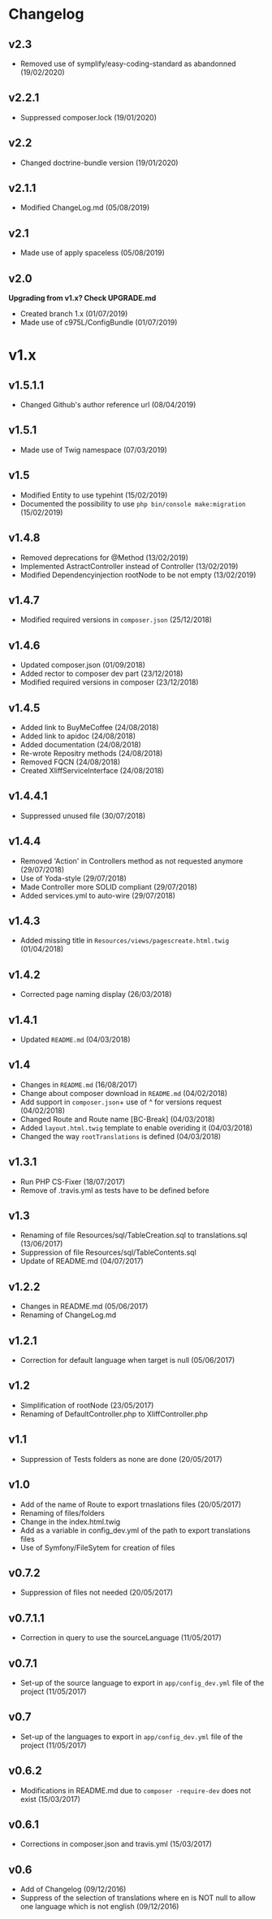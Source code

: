 # Changelog

v2.3
----
- Removed use of symplify/easy-coding-standard as abandonned (19/02/2020)

v2.2.1
------
- Suppressed composer.lock (19/01/2020)

v2.2
----
- Changed doctrine-bundle version (19/01/2020)

v2.1.1
------
- Modified ChangeLog.md (05/08/2019)

v2.1
----
- Made use of apply spaceless (05/08/2019)

v2.0
----
**Upgrading from v1.x? Check UPGRADE.md**
- Created branch 1.x (01/07/2019)
- Made use of c975L/ConfigBundle (01/07/2019)


v1.x
====

v1.5.1.1
--------
- Changed Github's author reference url (08/04/2019)

v1.5.1
------
- Made use of Twig namespace (07/03/2019)

v1.5
----
- Modified Entity to use typehint (15/02/2019)
- Documented the possibility to use `php bin/console make:migration` (15/02/2019)

v1.4.8
------
- Removed deprecations for @Method (13/02/2019)
- Implemented AstractController instead of Controller (13/02/2019)
- Modified Dependencyinjection rootNode to be not empty (13/02/2019)

v1.4.7
------
- Modified required versions in `composer.json` (25/12/2018)

v1.4.6
------
- Updated composer.json (01/09/2018)
- Added rector to composer dev part (23/12/2018)
- Modified required versions in composer (23/12/2018)

v1.4.5
------
- Added link to BuyMeCoffee (24/08/2018)
- Added link to apidoc (24/08/2018)
- Added documentation (24/08/2018)
- Re-wrote Repositry methods (24/08/2018)
- Removed FQCN (24/08/2018)
- Created XliffServiceInterface (24/08/2018)

v1.4.4.1
--------
- Suppressed unused file (30/07/2018)

v1.4.4
------
- Removed 'Action' in Controllers method as not requested anymore (29/07/2018)
- Use of Yoda-style (29/07/2018)
- Made Controller more SOLID compliant (29/07/2018)
- Added services.yml to auto-wire (29/07/2018)

v1.4.3
------
- Added missing title in `Resources/views/pagescreate.html.twig` (01/04/2018)

v1.4.2
------
- Corrected page naming display (26/03/2018)

v1.4.1
------
- Updated `README.md` (04/03/2018)

v1.4
----
- Changes in `README.md` (16/08/2017)
- Change about composer download in `README.md` (04/02/2018)
- Add support in `composer.json`+ use of ^ for versions request (04/02/2018)
- Changed Route and Route name [BC-Break] (04/03/2018)
- Added `layout.html.twig` template to enable overiding it (04/03/2018)
- Changed the way `rootTranslations` is defined (04/03/2018)

v1.3.1
------
- Run PHP CS-Fixer (18/07/2017)
- Remove of .travis.yml as tests have to be defined before

v1.3
----
- Renaming of file Resources/sql/TableCreation.sql to translations.sql (13/06/2017)
- Suppression of file Resources/sql/TableContents.sql
- Update of README.md (04/07/2017)

v1.2.2
------
- Changes in README.md (05/06/2017)
- Renaming of ChangeLog.md

v1.2.1
------
- Correction for default language when target is null (05/06/2017)

v1.2
----
- Simplification of rootNode (23/05/2017)
- Renaming of DefaultController.php to XliffController.php

v1.1
----
- Suppression of Tests folders as none are done (20/05/2017)

v1.0
----
- Add of the name of Route to export trnaslations files (20/05/2017)
- Renaming of files/folders
- Change in the index.html.twig
- Add as a variable in config_dev.yml of the path to export translations files
- Use of Symfony/FileSytem for creation of files

v0.7.2
------
- Suppression of files not needed (20/05/2017)

v0.7.1.1
--------
- Correction in query to use the sourceLanguage (11/05/2017)

v0.7.1
------
- Set-up of the source language to export in `app/config_dev.yml` file of the project (11/05/2017)

v0.7
----
- Set-up of the languages to export in `app/config_dev.yml` file of the project (11/05/2017)

v0.6.2
------
- Modifications in README.md due to `composer -require-dev` does not exist (15/03/2017)

v0.6.1
------
- Corrections in composer.json and travis.yml (15/03/2017)

v0.6
----
- Add of Changelog (09/12/2016)
- Suppress of the selection of translations where en is NOT null to allow one language which is not english (09/12/2016)

